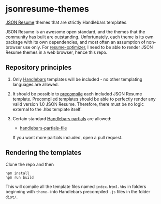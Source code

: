 # jsonresume-themes
[JSON Resume](https://jsonresume.org/) themes that are strictly Handlebars templates.

JSON Resume is an awesome open standard, and the themes that the community has built are outstanding. Unfortunately, each theme is its own package with its own dependencies, and most often an assumption of non-browser use only. For [resume-optimizer](https://github.com/panasenco/resume-optimizer), I need to be able to render JSON Resume themes in a web browser, hence this repo.


## Repository principles

1.  Only [Handlebars](https://handlebarsjs.com/) templates will be included - no other templating languages are allowed.
2.  It should be possible to [precompile](https://handlebarsjs.com/installation/precompilation.html) each included JSON Resume template. Precompiled templates should be able to perfectly render any valid version 1.0 JSON Resume. Therefore, there must be no logic external to the .hbs template itself.
3.  Certain standard [Handlebars partials](https://handlebarsjs.com/guide/partials.html) are allowed:
    - [handlebars-partials-file](https://www.npmjs.com/package/handlebars-partial-file)
    
    If you want more partials included, open a pull request.


## Rendering the templates

Clone the repo and then

```
npm install
npm run build
```

This will compile all the template files named `index.html.hbs` in folders beginning with `theme-` into Handlebars precompiled `.js` files in the folder `dist/`.
